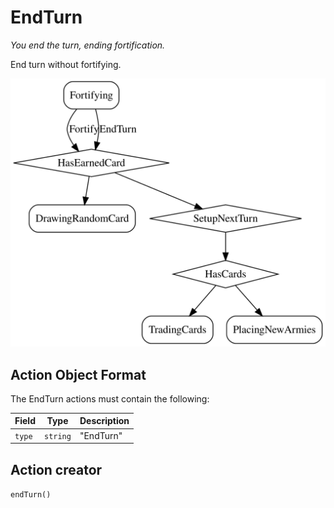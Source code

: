 

# EndTurn

*You end the turn, ending fortification.*

End turn without fortifying.

![EndTurn state diagram](endturn.svg)
  

## Action Object Format
The EndTurn actions must contain the following:

Field        | Type       | Description
------------ | ---------- | -----------
`type`     | `string` | "EndTurn"



## Action creator
`endTurn()`


  
  